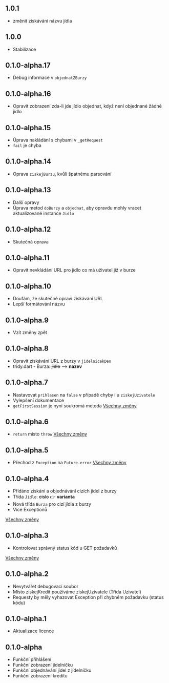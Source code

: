 ## 1.0.1
- změnit získávání názvu jídla
## 1.0.0
- Stabilizace
## 0.1.0-alpha.17
- Debug informace v `objednatZBurzy`
## 0.1.0-alpha.16
- Opravit zobrazení zda-li jde jídlo objednat, když není objednané žádné jídlo
## 0.1.0-alpha.15
- Úprava nakládání s chybami v `_getRequest`
- `fail` je chyba
## 0.1.0-alpha.14
- Oprava `ziskejBurzu`, kvůli špatnému parsování
## 0.1.0-alpha.13
- Další opravy
- Úprava metod `doBurzy` a `objednat`, aby opravdu mohly vracet aktualizované instance `Jidlo`
## 0.1.0-alpha.12
- Skutečná oprava
## 0.1.0-alpha.11
- Opravit nevkládání URL pro jídlo co má uživatel již v burze
## 0.1.0-alpha.10
- Doufám, že skutečně opraví získávání URL
- Lepší formátování názvu
## 0.1.0-alpha.9
- Vzít změny zpět
## 0.1.0-alpha.8
- Opravit získávání URL z burzy v `jidelnicekDen`
- tridy.dart - Burza: ~~jidlo~~ --> __nazev__
## 0.1.0-alpha.7
- Nastavovat `prihlasen` na `false` v případě chyby i u `ziskejUzivatele`
- Vylepšení dokumentace
- `getFirstSession` je nyní soukromá metoda
[Všechny změny](https://github.com/hernikplays/canteenlib/compare/0.1.0-alpha.6...0.1.0-alpha.7)

## 0.1.0-alpha.6
- `return` místo `throw`
[Všechny změny](https://github.com/hernikplays/canteenlib/compare/0.1.0-alpha.5...0.1.0-alpha.6)

## 0.1.0-alpha.5
- Přechod z `Exception` na `Future.error`
[Všechny změny](https://github.com/hernikplays/canteenlib/compare/0.1.0-alpha.4...0.1.0-alpha.5)

## 0.1.0-alpha.4
- Přidáno získání a objednávání cizích jídel z burzy
- Třída `Jidlo`: ~~cislo~~ 👉 **varianta**
- Nová třída `Burza` pro cizí jídla z burzy
- Více Exceptionů

[Všechny změny](https://github.com/hernikplays/canteenlib/compare/0.1.0-alpha.3...0.1.0-alpha.4)

## 0.1.0-alpha.3
- Kontrolovat správný status kód u GET požadavků

[Všechny změny](https://github.com/hernikplays/canteenlib/compare/0.1.0-alpha.1...0.1.0-alpha.4)

## 0.1.0-alpha.2
- Nevytvářet debugovací soubor
- Místo ziskejKredit používáme ziskejUzivatele (Třída Uzivatel)
- Requesty by měly vyhazovat Exception při chybném požadavku (status kódu)
## 0.1.0-alpha.1
- Aktualizace licence

## 0.1.0-alpha

- Funkční přihlášení
- Funkční zobrazení jídelníčku
- Funkční objednávání jídel z jídelníčku
- Funkční zobrazení kreditu
